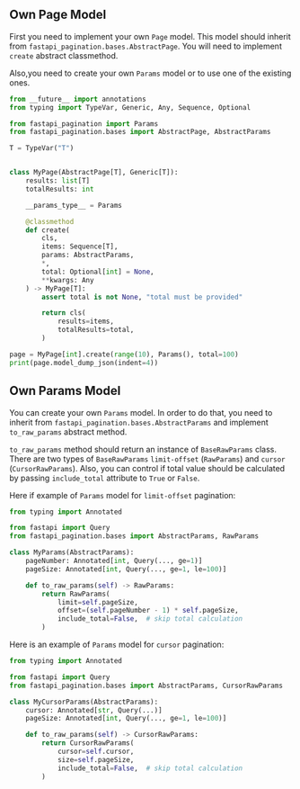 ## Own Page Model

First you need to implement your own `Page` model. This model should inherit from `fastapi_pagination.bases.AbstractPage`.
You will need to implement `create` abstract classmethod.

Also,you need to create your own `Params` model or to use one of the existing ones.

```py
from __future__ import annotations
from typing import TypeVar, Generic, Any, Sequence, Optional

from fastapi_pagination import Params
from fastapi_pagination.bases import AbstractPage, AbstractParams

T = TypeVar("T")


class MyPage(AbstractPage[T], Generic[T]):
    results: list[T]
    totalResults: int

    __params_type__ = Params

    @classmethod
    def create(
        cls,
        items: Sequence[T],
        params: AbstractParams,
        *,
        total: Optional[int] = None,
        **kwargs: Any
    ) -> MyPage[T]:
        assert total is not None, "total must be provided"

        return cls(
            results=items,
            totalResults=total,
        )

page = MyPage[int].create(range(10), Params(), total=100)
print(page.model_dump_json(indent=4))
```

## Own Params Model

You can create your own `Params` model. In order to do that, you need to inherit from
`fastapi_pagination.bases.AbstractParams` and implement `to_raw_params` abstract method.

`to_raw_params` method should return an instance of `BaseRawParams` class. There are two types of `BaseRawParams`
`limit-offset` (`RawParams`) and `cursor` (`CursorRawParams`). Also, you can control if total value should 
be calculated by passing `include_total` attribute to `True` or `False`.


Here if example of `Params` model for `limit-offset` pagination:
```python
from typing import Annotated

from fastapi import Query
from fastapi_pagination.bases import AbstractParams, RawParams

class MyParams(AbstractParams):
    pageNumber: Annotated[int, Query(..., ge=1)]
    pageSize: Annotated[int, Query(..., ge=1, le=100)]

    def to_raw_params(self) -> RawParams:
        return RawParams(
            limit=self.pageSize,
            offset=(self.pageNumber - 1) * self.pageSize,
            include_total=False,  # skip total calculation
        )
```

Here is an example of `Params` model for `cursor` pagination:
```python
from typing import Annotated

from fastapi import Query
from fastapi_pagination.bases import AbstractParams, CursorRawParams

class MyCursorParams(AbstractParams):
    cursor: Annotated[str, Query(...)]
    pageSize: Annotated[int, Query(..., ge=1, le=100)]

    def to_raw_params(self) -> CursorRawParams:
        return CursorRawParams(
            cursor=self.cursor,
            size=self.pageSize,
            include_total=False,  # skip total calculation
        )
```

